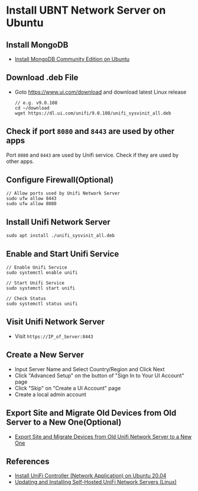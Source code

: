 # Install UBNT Network Server on Ubuntu 

## Install MongoDB
* [Install MongoDB Community Edition on Ubuntu](https://github.com/northbright/Notes/blob/master/mongodb/install-mongodb-community-edition-on-ubuntu.md)

## Download .deb File
* Goto <https://www.ui.com/download> and download latest Linux release

  ```
  // e.g. v9.0.108
  cd ~/download
  wget https://dl.ui.com/unifi/9.0.108/unifi_sysvinit_all.deb
  ``` 

## Check if port `8080` and `8443` are used by other apps
Port `8080` and `8443` are used by Unifi service.
Check if they are used by other apps.

## Configure Firewall(Optional)

```
// Allow ports used by Unifi Network Server
sudo ufw allow 8443
sudo ufw allow 8080
```

## Install Unifi Network Server

```
sudo apt install ./unifi_sysvinit_all.deb
```

## Enable and Start Unifi Service
```
// Enable Unifi Service
sudo systemctl enable unifi

// Start Unifi Service
sudo systemctl start unifi

// Check Status
sudo systemctl status unifi
```

## Visit Unifi Network Server
* Visit `https://IP_of_Server:8443`

## Create a New Server
* Input Server Name and Select Country/Region and Click Next
* Click "Advanced Setup" on the button of "Sign In to Your UI Account" page
* Click "Skip" on "Create a UI Account" page
* Create a local admin account

## Export Site and Migrate Old Devices from Old Server to a New One(Optional)
* [Export Site and Migrate Devices from Old Unifi Network Server to a New One](export-site-and-migrate-devices-from-old-unifi-network-server-to-a-new-one.md)

## References
* [Install UniFi Controller (Network Application) on Ubuntu 20.04](https://computingforgeeks.com/install-unifi-controller-network-application-on-ubuntu/)
* [Updating and Installing Self-Hosted UniFi Network Servers (Linux)](https://help.ui.com/hc/en-us/articles/220066768-Updating-and-Installing-Self-Hosted-UniFi-Network-Servers-Linux)
